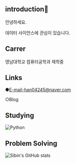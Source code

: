 ## introduction👋
안녕하세요.                      

데이터 사이언스에 관심이 있습니다.

## Carrer
영남대학교 컴퓨터공학과 재학중

## Links
●E-mail-han04245@naver.com

○Blog


## Studying

![Python](https://img.shields.io/badge/python-3670A0?style=flat-square&logo=python&logoColor=ffdd54)

## Problem Solving

![Sibin's GitHub stats](https://github-readme-stats.vercel.app/api?username=hansubin&show_icons=true&theme=radical)
